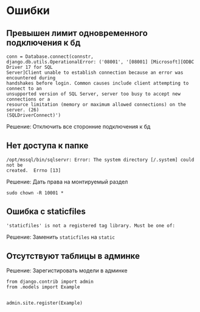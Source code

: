 # Ошибки

## Превышен лимит одновременного подключения к бд
~~~~
conn = Database.connect(connstr,
django.db.utils.OperationalError: ('08001', '[08001] [Microsoft][ODBC Driver 17 for SQL 
Server]Client unable to establish connection because an error was encountered during 
handshakes before login. Common causes include client attempting to connect to an 
unsupported version of SQL Server, server too busy to accept new connections or a 
resource limitation (memory or maximum allowed connections) on the server. (26) 
(SQLDriverConnect)')
~~~~

Решение: Отключить все сторонние подключения к бд


## Нет доступа к папке
~~~~
/opt/mssql/bin/sqlservr: Error: The system directory [/.system] could not be 
created.  Errno [13]
~~~~
Решение: Дать права на монтируемый раздел
~~~~
sudo chown -R 10001 *
~~~~

## Ошибка с staticfiles
~~~~
'staticfiles' is not a registered tag library. Must be one of:
~~~~

Решение: Заменить `staticfiles` на `static`

## Отсутствуют таблицы в админке

Решение: Зарегистировать модели в админке
~~~~
from django.contrib import admin
from .models import Example


admin.site.register(Example)
~~~~
